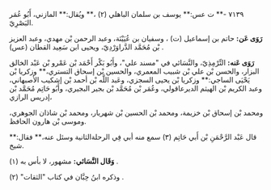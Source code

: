 ٧١٣٩ -** ت عس:** يوسف بن سلمان الباهلي (٢) ،** ويُقال:** المازني، أَبُو عُمَر البَصْرِيّ.

**رَوَى عَن:** حاتم بن إسماعيل (ت) ، وسفيان بن عُيَيْنَة، وعبد الرحمن بْن مهدي، وعبد العزيز بْن مُحَمَّد الدَّراوَرْدِيّ، ويحيى ابن سَعِيد القطان (عس) .

**رَوَى عَنه:** التِّرْمِذِيّ، والنَّسَائي في "مسند علي"، وأَبُو بَكْر أَحْمَد بْن عَمْرو بْن عَبْد الخالق البزار، والحسن بْن علي بْن شبيب المعمري، والحسين بْن إسحاق التستري،** وزكريا بْن يَحْيَى الساجي:** وزكريا بْن يحيى السجزي، وعَبد اللَّه بْن أحمد بْن إشكيب الأصبهاني، وعبد الكريم بْن الهيثم الديرعاقولي، وعُمَر بْن مُحَمَّد بْن بجير البجيري، وأَبُو حَاتِم مُحَمَّد بْن إدريس الرازي،

ومحمد بْن إسحاق بْن خزيمة، ومحمد بْن الحسين بْن شهريار، ومحمد بْن شاذان الجوهري، وموسى بْن هارون الحافظ.

قال عَبْد الرَّحْمَنِ بْن أَبي حَاتِم (٣) سمع منه أبي فِي الرحلةالثانية وسئل عنه،** فقال:** شيخ.

**وَقَال النَّسَائي:** مشهور، لا بأس به (١) .

وذكره ابنُ حِبَّان في كتاب "الثقات" (٢) .